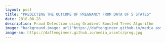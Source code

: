 ```yaml
---
layout: post
title: "PREDICTING THE OUTCOME OF PREGNANCY FROM DATA OF 5 STATES"
date: 2018-08-28
description: Fraud Detection using Gradient Boosted Trees Algorithm
image: "background-image: url('https://daftengineer.github.io/media_assets/preg.jpg');"
image-sm: https://daftengineer.github.io/media_assets/preg.jpg
---
```


<div style="color:black;"><p></p>

<p style="text-align:justify;"></p>
</div>
